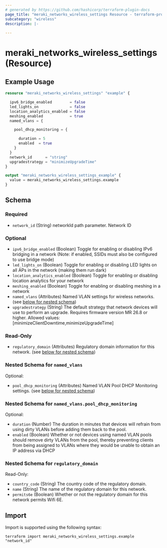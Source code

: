 ```yaml
---
# generated by https://github.com/hashicorp/terraform-plugin-docs
page_title: "meraki_networks_wireless_settings Resource - terraform-provider-meraki"
subcategory: "wireless"
description: |-
  
---
```


# meraki_networks_wireless_settings (Resource)



## Example Usage

```terraform
resource "meraki_networks_wireless_settings" "example" {

  ipv6_bridge_enabled        = false
  led_lights_on              = false
  location_analytics_enabled = false
  meshing_enabled            = true
  named_vlans = {

    pool_dhcp_monitoring = {

      duration = 5
      enabled  = true
    }
  }
  network_id      = "string"
  upgradestrategy = "minimizeUpgradeTime"
}

output "meraki_networks_wireless_settings_example" {
  value = meraki_networks_wireless_settings.example
}
```

<!-- schema generated by tfplugindocs -->
## Schema

### Required

- `network_id` (String) networkId path parameter. Network ID

### Optional

- `ipv6_bridge_enabled` (Boolean) Toggle for enabling or disabling IPv6 bridging in a network (Note: if enabled, SSIDs must also be configured to use bridge mode)
- `led_lights_on` (Boolean) Toggle for enabling or disabling LED lights on all APs in the network (making them run dark)
- `location_analytics_enabled` (Boolean) Toggle for enabling or disabling location analytics for your network
- `meshing_enabled` (Boolean) Toggle for enabling or disabling meshing in a network
- `named_vlans` (Attributes) Named VLAN settings for wireless networks. (see [below for nested schema](#nestedatt--named_vlans))
- `upgradestrategy` (String) The default strategy that network devices will use to perform an upgrade. Requires firmware version MR 26.8 or higher.
                                  Allowed values: [minimizeClientDowntime,minimizeUpgradeTime]

### Read-Only

- `regulatory_domain` (Attributes) Regulatory domain information for this network. (see [below for nested schema](#nestedatt--regulatory_domain))

<a id="nestedatt--named_vlans"></a>
### Nested Schema for `named_vlans`

Optional:

- `pool_dhcp_monitoring` (Attributes) Named VLAN Pool DHCP Monitoring settings. (see [below for nested schema](#nestedatt--named_vlans--pool_dhcp_monitoring))

<a id="nestedatt--named_vlans--pool_dhcp_monitoring"></a>
### Nested Schema for `named_vlans.pool_dhcp_monitoring`

Optional:

- `duration` (Number) The duration in minutes that devices will refrain from using dirty VLANs before adding them back to the pool.
- `enabled` (Boolean) Whether or not devices using named VLAN pools should remove dirty VLANs from the pool, thereby preventing clients from being assigned to VLANs where they would be unable to obtain an IP address via DHCP



<a id="nestedatt--regulatory_domain"></a>
### Nested Schema for `regulatory_domain`

Read-Only:

- `country_code` (String) The country code of the regulatory domain.
- `name` (String) The name of the regulatory domain for this network.
- `permits6e` (Boolean) Whether or not the regulatory domain for this network permits Wifi 6E.

## Import

Import is supported using the following syntax:

```shell
terraform import meraki_networks_wireless_settings.example "network_id"
```
